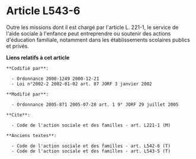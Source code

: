 # Article L543-6

Outre les missions dont il est chargé par l'article L. 221-1, le service de l'aide sociale à l'enfance peut entreprendre ou
soutenir des actions d'éducation familiale, notamment dans les établissements scolaires publics et privés.

**Liens relatifs à cet article**

	**Codifié par**:

	  - Ordonnance 2000-1249 2000-12-21
	  - Loi n°2002-2 2002-01-02 art. 87 JORF 3 janvier 2002

	**Modifié par**:

	  - Ordonnance 2005-871 2005-07-28 art. 1 9° JORF 29 juillet 2005

	**Cite**:

	  - Code de l'action sociale et des familles - art. L221-1 (M)

	**Anciens textes**:

	  - Code de l'action sociale et des familles - art. L542-6 (T)
	  - Code de l'action sociale et des familles - art. L543-5 (T)
